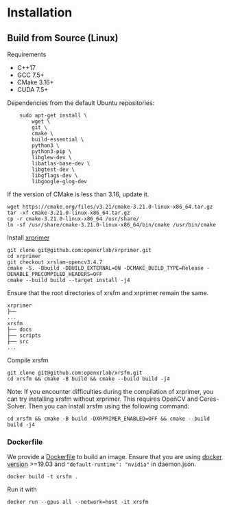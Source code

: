 

# Installation

## Build from Source (Linux)

Requirements
+ C++17
+ GCC 7.5+
+ CMake 3.16+
+ CUDA 7.5+

Dependencies from the default Ubuntu repositories:
```shell
    sudo apt-get install \
        wget \
        git \
        cmake \
        build-essential \
        python3 \
        python3-pip \
        libglew-dev \
        libatlas-base-dev \
        libgtest-dev \
        libgflags-dev \
        libgoogle-glog-dev
```

If the version of CMake is less than 3.16, update it.
```shell
wget https://cmake.org/files/v3.21/cmake-3.21.0-linux-x86_64.tar.gz
tar -xf cmake-3.21.0-linux-x86_64.tar.gz
cp -r cmake-3.21.0-linux-x86_64 /usr/share/
ln -sf /usr/share/cmake-3.21.0-linux-x86_64/bin/cmake /usr/bin/cmake
```

Install [xrprimer](https://github.com/openxrlab/xrprimer)
```shell
git clone git@github.com:openxrlab/xrprimer.git
cd xrprimer
git checkout xrslam-opencv3.4.7
cmake -S. -Bbuild -DBUILD_EXTERNAL=ON -DCMAKE_BUILD_TYPE=Release -DENABLE_PRECOMPILED_HEADERS=OFF
cmake --build build --target install -j4
```

Ensure that the root directories of xrsfm and xrprimer remain the same.

```
xrprimer
├──
...
xrsfm
├── docs
├── scripts
├── src
...
```

Compile xrsfm
```shell
git clone git@github.com:openxrlab/xrsfm.git
cd xrsfm && cmake -B build && cmake --build build -j4
```

Note: If you encounter difficulties during the compilation of xrprimer, you can try installing xrsfm without xrprimer. This requires OpenCV and Ceres-Solver. Then you can install xrsfm using the following command:
```shell
cd xrsfm && cmake -B build -DXRPRIMER_ENABLED=OFF && cmake --build build -j4
```

### Dockerfile

We provide a [Dockerfile](../../Dockerfile) to build an image. Ensure that you are using [docker version](https://docs.docker.com/engine/install/) >=19.03 and `"default-runtime": "nvidia"` in daemon.json.

```shell
docker build -t xrsfm .
```

Run it with

```shell
docker run --gpus all --network=host -it xrsfm
```

